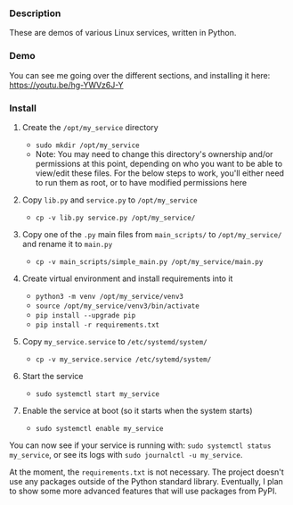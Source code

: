 ### Description

These are demos of various Linux services, written in Python.

### Demo

You can see me going over the different sections, and installing it here: https://youtu.be/hg-YWVz6J-Y

### Install

1. Create the `/opt/my_service` directory
    - `sudo mkdir /opt/my_service`
    - Note: You may need to change this directory's ownership and/or
    permissions at this point, depending on who you want to be able to
    view/edit these files. For the below steps to work, you'll either need
    to run them as root, or to have modified permissions here

2. Copy `lib.py` and `service.py` to `/opt/my_service`
    - `cp -v lib.py service.py /opt/my_service/`

3. Copy one of the `.py` main files from `main_scripts/` to `/opt/my_service/` and rename it to `main.py`
    - `cp -v main_scripts/simple_main.py /opt/my_service/main.py`

4. Create virtual environment and install requirements into it
    - `python3 -m venv /opt/my_service/venv3`
    - `source /opt/my_service/venv3/bin/activate`
    - `pip install --upgrade pip`
    - `pip install -r requirements.txt`

5. Copy `my_service.service` to `/etc/systemd/system/`
    - `cp -v my_service.service /etc/sytemd/system/`

6. Start the service
    - `sudo systemctl start my_service`

7. Enable the service at boot (so it starts when the system starts)
    - `sudo systemctl enable my_service`

You can now see if your service is running with: `sudo systemctl status my_service`, or see its logs with `sudo journalctl -u my_service`.

At the moment, the `requirements.txt` is not necessary. The project doesn't
use any packages outside of the Python standard library. Eventually, I plan
to show some more advanced features that will use packages from PyPI.
